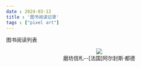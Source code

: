 ```yaml
---
date : 2024-03-13
title : '图书阅读记录'
tags : ["pixel art"]
---
```

图书阅读列表
<!--more-->

<!--图片来源于网络-->
<div align=center><img src="https://wfqqreader-1252317822.image.myqcloud.com/cover/175/41597175/t6_41597175.jpg"></div>
<center>磨坊信札--[法国]阿尔封斯·都德</center>